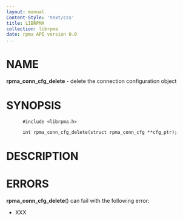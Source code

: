 ```yaml
---
layout: manual
Content-Style: 'text/css'
title: LIBRPMA
collection: librpma
date: rpma API version 0.0
...
```


[comment]: <> (SPDX-License-Identifier: BSD-3-Clause)
[comment]: <> (Copyright 2020, Intel Corporation)

NAME
====

**rpma\_conn\_cfg\_delete** - delete the connection configuration object

SYNOPSIS
========

          #include <librpma.h>

          int rpma_conn_cfg_delete(struct rpma_conn_cfg **cfg_ptr);

DESCRIPTION
===========

ERRORS
======

**rpma\_conn\_cfg\_delete**() can fail with the following error:

-   XXX
